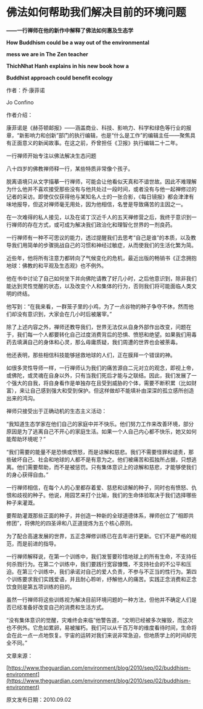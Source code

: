 # 佛法如何帮助我们解决目前的环境问题

**——一行禅师在他的新作中解释了佛法如何惠及生态学**

**How Buddhism could be a way out of the environmental**

**mess we are in The Zen teacher**

**ThichNhat Hanh explains in his new book how a**

**Buddhist approach could benefit ecology**

作者：乔·康菲诺

Jo Confino

作者介绍：

康菲诺是《赫芬顿邮报》——涵盖商业、科技、影响力、科学和绿色等行业的报章，“新影响力和创新”部门的执行编辑，也是“什么是工作”的编辑主任——聚焦具有正面意义的新闻故事。在这之前，乔曾担任《卫报》执行编辑二十二年。

一行禅师开始专注以佛法解决生态问题

八十四岁的佛教禅师释一行，某些特质非常像个孩子。

脱离语境只从文字描摹一行禅师，可能会让他看似天真和不谙世故。因此不难理解为什么他并不喜欢接受那些没有与他共处过一段时间，或者没有与他一起禅修过的记者的采访。即使仅仅获得他与某知名人士的一张合影，《每日镜报》都会津津有味地报导，但这对禅师毫无用处，因为他相信，名誉是导致痛苦的主因之一。

在一次难得的私人接见，以及在诺丁汉近千人的五天禅修营之后，我终于意识到一行禅师的存在方式，或可成为解决我们政治化和理智化世界的一剂良药。

一行禅师有一种不可思议的能力，透过提醒我们去思考“自己是谁”的本质，以及教导我们用简单的步骤挑战自己的习惯和神经过敏症，从而使我们的生活化繁为简。

近些年，他将所有注意力都转向了气候变化的危机，最近出版的畅销书《正念拥抱地球：佛教的和平观及生态观》也不例外。

他在书中讨论了自己如何坐下并向佛陀请教了好几小时，之后他意识到，除非我们能达到灵性觉醒的状态，以及改变个人和集体的行为，否则我们将可能面临人类文明的终结。

他写到：“在我来看，一群笼子里的小鸡，为了一点谷物的种子争夺不休，然而他们却没有意识到，大家会在几小时后被屠宰。”

除了上述内容之外，禅师还教导我们，世界无法仅从自身外部作出改变，问题在于，我们每一个人都要转化自己过度消费背后的恐惧、愤怒和绝望。如果我们用毒药去填满自己的身体和心灵，那么毋庸质疑，我们周遭的世界也会被荼毒。

他还表明，那些相信科技能够拯救地球的人们，正在膜拜一个错误的神。

如很多灵性导师一样，一行禅师认为我们的痛苦源自二元对立的观念，即视上帝，或佛陀，或灵魂在自身以外，只有当我们死后才能与之联结。因此，我们发展了一个强大的自我，将自身看作是单独存在且受到威胁的个体，需要不断积累（比如财富），来让自己感到强大和受到保护。但这样做却不能填补由深深的孤立感所创造出来的鸿沟。

禅师只接受出于正确动机的生态主义活动：

“我知道生态学家在他们自己的家庭中并不快乐。他们努力工作来改善环境，部分原因是为了逃离自己不开心的家庭生活。如果一个人自己内心都不快乐，她又如何能帮助环境呢？”

“我们需要的能量不是恐惧或愤怒，而是谅解和慈悲。我们不需要怪罪和谴责，那些破坏自己、社会和地球的人都不是有意为之。他们被痛苦和孤独所占据，只想逃离。他们需要帮助，而不是被惩罚。只有集体意识上的谅解和慈悲，才能够使我们的身心获得自由。”

一行禅师相信，在每个人的心里都存着爱、慈悲和谅解的种子，同时也有愤怒、仇恨和歧视的种子。他说，用园艺来打个比喻，我们的生命体验取决于我们选择哪些种子来灌溉。

要帮助灌溉那些正面的种子，并创造一种新的全球道德体系，禅师创立了“相即共修团”，将佛陀的四圣谛和八正道提炼为五个核心原则。

为了配合高速发展的世界，五正念禅修训练已在去年进行更新。它们不是严格的规范，而是前进的指导。

一行禅师解释说，在第一个训练中，我们发誓要珍惜地球上的所有生命，不支持任何杀戮行为。在第二个训练中，我们要践行宽容慷慨，不支持社会的不公平和压迫。在第三个训练中，我们承诺对自己的爱人负责，不参与不正当的性行为。第四个训练要求我们实践爱语，并且耐心聆听，纾解他人的痛苦。实践正念消费和正念饮食则是第五项训练的目的。

虽然一行禅师将这些训练视为解决目前环境问题的一种方法，但他并不确定人们是否已经准备好改变自己的消费和生活方式。

“没有集体意识的觉醒，灾难终会来临”他警告道，“文明已经被多次摧毁，而这次也不例外。它危如累卵，易被摧朽。我们可以从千百万年的维度看待时间，生命将会在此一点一点地恢复。宇宙的运转对我们来说非常急迫，但地质学上的时间却完全不同。”

文章来源：

[https://www.theguardian.com/environment/blog/2010/sep/02/buddhism-environment](https://www.theguardian.com/environment/blog/2010/sep/02/buddhism-environment)

原文发布日期：2010.09.02

